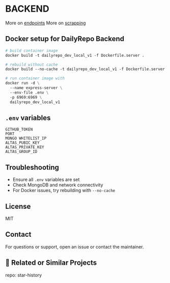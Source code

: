 # BACKEND

More on [endpoints](../docs/endpoints.md)
More on [scrapping](../docs/scrapping.md)

## Docker setup for DailyRepo Backend

```dockerfile
# build container image
docker build -t dailyrepo_dev_local_v1 -f Dockerfile.server .

# rebuild without cache
docker build --no-cache -t dailyrepo_dev_local_v1 -f Dockerfile.server .

# run container image with
docker run -d \
  --name express-server \
  --env-file .env \
  -p 6969:6969 \
  dailyrepo_dev_local_v1
```

## `.env` variables

```env
GITHUB_TOKEN
PORT
MONGO WHITELIST_IP
ALTAS_PUBIC_KEY
ALTAS_PRIVATE_KEY
ALTAS_GROUP_ID
```

## Troubleshooting

- Ensure all `.env` variables are set
- Check MongoDB and network connectivity
- For Docker issues, try rebuilding with `--no-cache`

## License

MIT

## Contact

For questions or support, open an issue or contact the maintainer.

## 🔗 Related or Similar Projects

repo: star-history
